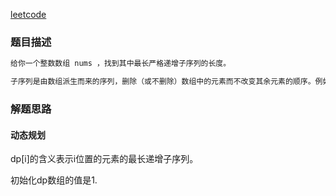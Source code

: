 [leetcode](https://leetcode-cn.com/problems/longest-increasing-subsequence/)

### 题目描述

```java
给你一个整数数组 nums ，找到其中最长严格递增子序列的长度。

子序列是由数组派生而来的序列，删除（或不删除）数组中的元素而不改变其余元素的顺序。例如，[3,6,2,7] 是数组 [0,3,1,6,2,2,7] 的子序列。
```

### 解题思路

#### 动态规划

dp[i]的含义表示i位置的元素的最长递增子序列。

初始化dp数组的值是1.

